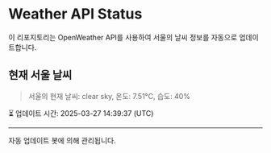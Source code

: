 
# Weather API Status

이 리포지토리는 OpenWeather API를 사용하여 서울의 날씨 정보를 자동으로 업데이트합니다.

## 현재 서울 날씨
> 서울의 현재 날씨: clear sky, 온도: 7.51°C, 습도: 40%

⏳ 업데이트 시간: 2025-03-27 14:39:37 (UTC)

---
자동 업데이트 봇에 의해 관리됩니다.
